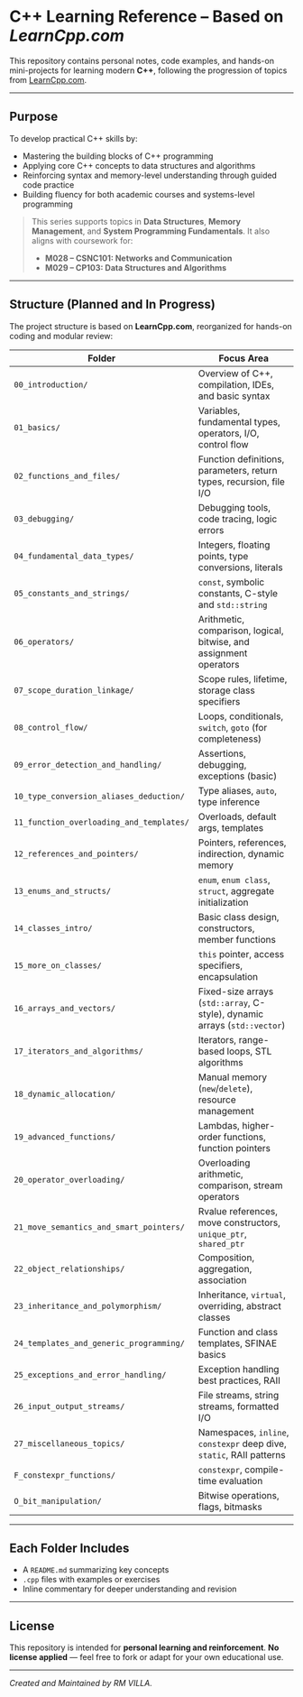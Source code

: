 # C++ Learning Reference – Based on *LearnCpp.com*

This repository contains personal notes, code examples, and hands-on mini-projects for learning modern **C++**, following the progression of topics from [LearnCpp.com](https://www.learncpp.com/).

---

## Purpose

To develop practical C++ skills by:

* Mastering the building blocks of C++ programming
* Applying core C++ concepts to data structures and algorithms
* Reinforcing syntax and memory-level understanding through guided code practice
* Building fluency for both academic courses and systems-level programming

> This series supports topics in **Data Structures**, **Memory Management**, and **System Programming Fundamentals**.
> It also aligns with coursework for:
>
> * **M028 – CSNC101: Networks and Communication**
> * **M029 – CP103: Data Structures and Algorithms**

---

## Structure (Planned and In Progress)

The project structure is based on **LearnCpp.com**, reorganized for hands-on coding and modular review:

| Folder                                   | Focus Area                                                          |
| ---------------------------------------- | ------------------------------------------------------------------- |
| `00_introduction/`                       | Overview of C++, compilation, IDEs, and basic syntax                |
| `01_basics/`                             | Variables, fundamental types, operators, I/O, control flow          |
| `02_functions_and_files/`                | Function definitions, parameters, return types, recursion, file I/O |
| `03_debugging/`                          | Debugging tools, code tracing, logic errors                         |
| `04_fundamental_data_types/`             | Integers, floating points, type conversions, literals               |
| `05_constants_and_strings/`              | `const`, symbolic constants, C-style and `std::string`              |
| `06_operators/`                          | Arithmetic, comparison, logical, bitwise, and assignment operators  |
| `07_scope_duration_linkage/`             | Scope rules, lifetime, storage class specifiers                     |
| `08_control_flow/`                       | Loops, conditionals, `switch`, `goto` (for completeness)            |
| `09_error_detection_and_handling/`       | Assertions, debugging, exceptions (basic)                           |
| `10_type_conversion_aliases_deduction/`  | Type aliases, `auto`, type inference                                |
| `11_function_overloading_and_templates/` | Overloads, default args, templates                                  |
| `12_references_and_pointers/`            | Pointers, references, indirection, dynamic memory                   |
| `13_enums_and_structs/`                  | `enum`, `enum class`, `struct`, aggregate initialization            |
| `14_classes_intro/`                      | Basic class design, constructors, member functions                  |
| `15_more_on_classes/`                    | `this` pointer, access specifiers, encapsulation                    |
| `16_arrays_and_vectors/`                | Fixed-size arrays (`std::array`, C-style), dynamic arrays (`std::vector`) |
| `17_iterators_and_algorithms/`          | Iterators, range-based loops, STL algorithms                              |
| `18_dynamic_allocation/`                | Manual memory (`new`/`delete`), resource management                       |
| `19_advanced_functions/`                | Lambdas, higher-order functions, function pointers                        |
| `20_operator_overloading/`              | Overloading arithmetic, comparison, stream operators                      |
| `21_move_semantics_and_smart_pointers/` | Rvalue references, move constructors, `unique_ptr`, `shared_ptr`          |
| `22_object_relationships/`              | Composition, aggregation, association                                     |
| `23_inheritance_and_polymorphism/`      | Inheritance, `virtual`, overriding, abstract classes                      |
| `24_templates_and_generic_programming/` | Function and class templates, SFINAE basics                               |
| `25_exceptions_and_error_handling/`     | Exception handling best practices, RAII                                   |
| `26_input_output_streams/`              | File streams, string streams, formatted I/O                               |
| `27_miscellaneous_topics/`              | Namespaces, `inline`, `constexpr` deep dive, `static`, RAII patterns      |
| `F_constexpr_functions/`                 | `constexpr`, compile-time evaluation                                |
| `O_bit_manipulation/`                    | Bitwise operations, flags, bitmasks                                 |


---

## Each Folder Includes

* A `README.md` summarizing key concepts
* `.cpp` files with examples or exercises
* Inline commentary for deeper understanding and revision

---

## License

This repository is intended for **personal learning and reinforcement**.
**No license applied** — feel free to fork or adapt for your own educational use.

---

_Created and Maintained by RM VILLA._

